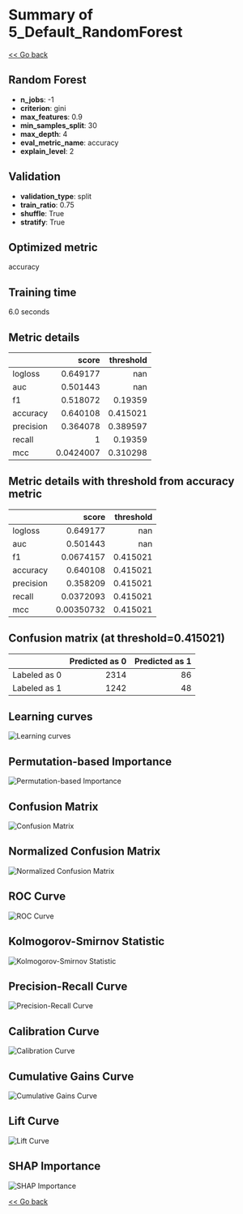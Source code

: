 # Summary of 5_Default_RandomForest

[<< Go back](../README.md)


## Random Forest
- **n_jobs**: -1
- **criterion**: gini
- **max_features**: 0.9
- **min_samples_split**: 30
- **max_depth**: 4
- **eval_metric_name**: accuracy
- **explain_level**: 2

## Validation
 - **validation_type**: split
 - **train_ratio**: 0.75
 - **shuffle**: True
 - **stratify**: True

## Optimized metric
accuracy

## Training time

6.0 seconds

## Metric details
|           |     score |   threshold |
|:----------|----------:|------------:|
| logloss   | 0.649177  |  nan        |
| auc       | 0.501443  |  nan        |
| f1        | 0.518072  |    0.19359  |
| accuracy  | 0.640108  |    0.415021 |
| precision | 0.364078  |    0.389597 |
| recall    | 1         |    0.19359  |
| mcc       | 0.0424007 |    0.310298 |


## Metric details with threshold from accuracy metric
|           |      score |   threshold |
|:----------|-----------:|------------:|
| logloss   | 0.649177   |  nan        |
| auc       | 0.501443   |  nan        |
| f1        | 0.0674157  |    0.415021 |
| accuracy  | 0.640108   |    0.415021 |
| precision | 0.358209   |    0.415021 |
| recall    | 0.0372093  |    0.415021 |
| mcc       | 0.00350732 |    0.415021 |


## Confusion matrix (at threshold=0.415021)
|              |   Predicted as 0 |   Predicted as 1 |
|:-------------|-----------------:|-----------------:|
| Labeled as 0 |             2314 |               86 |
| Labeled as 1 |             1242 |               48 |

## Learning curves
![Learning curves](learning_curves.png)

## Permutation-based Importance
![Permutation-based Importance](permutation_importance.png)
## Confusion Matrix

![Confusion Matrix](confusion_matrix.png)


## Normalized Confusion Matrix

![Normalized Confusion Matrix](confusion_matrix_normalized.png)


## ROC Curve

![ROC Curve](roc_curve.png)


## Kolmogorov-Smirnov Statistic

![Kolmogorov-Smirnov Statistic](ks_statistic.png)


## Precision-Recall Curve

![Precision-Recall Curve](precision_recall_curve.png)


## Calibration Curve

![Calibration Curve](calibration_curve_curve.png)


## Cumulative Gains Curve

![Cumulative Gains Curve](cumulative_gains_curve.png)


## Lift Curve

![Lift Curve](lift_curve.png)



## SHAP Importance
![SHAP Importance](shap_importance.png)

[<< Go back](../README.md)
